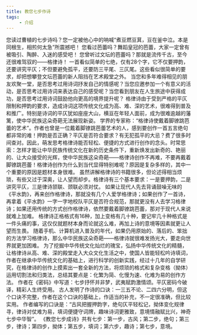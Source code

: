 ```yaml
---
title: 教您七步作诗
tags: 
     - 介绍
---
```

您读过曹植的七步诗吗？您一定被他心中的呐喊“煮豆燃豆萁，豆在釜中泣。本是同根生，相煎何太急”所震撼吧！
您看过芭蕾吗？舞蹈皇冠的芭蕾，大家一定曾有被吸引、陶醉、入迷的感受吧！
您曾听过文坛的芭蕾吗？那就是流传千古，至今还很难驾驭的——格律诗！
一首看似简单的七绝，仅有28个字，它不仅要押韵，还要讲究平仄；不但要避免孤平，还要防三平尾、三仄尾。这些看似很简单的要求，却把想攀登文坛芭蕾的新人阻挡在艺术殿堂之外。
当您和多年难得相见的朋友欢聚一堂，是否思考过用诗词抒发自己的情感呢？当您应邀参加一个有意义的活动，是否思考过用诗词来表达自己的感受呢？当您看到朋友在人生旅途中获得成功，是否思考过用诗词鼓励他向更高的境界提升呢？
格律诗由于受到严格的平仄限制和押韵的要求，造成诗词这项传统文化成为高、难、深的艺术，很难得到普及和推广。特别是诗词的平仄犹如座座大山，横亘在年轻人面前，成为很难逾越的藩篱，使中华民族这朵奇葩无法展现新姿。
学界的专家称：“格律诗使戴着脚镣跳芭蕾的艺术”。作者也曾是一位戴着脚镣跳芭蕾艺术的人，感到要创作一首五言绝句都非常的难！押韵是否正确？平仄是否符合要求？有无犯孤平的大忌？费了很多时间查对。因此，萌发思考格律诗能否轻松、便捷的方式进行创作的念头。时常思索：怎样才能让中华民族传统文化在新的历史条件下，重新焕发出新奇的、艳丽的、让大众接受的光辉，使中华民族这朵奇葩——格律诗创作不再难，不要再戴着脚镣跳芭蕾！格律诗创作为什么到当代显得特别难呢？原因是复杂多样的，其中一个重要的原因是题材本身很难。
虽然讲解格律诗的书籍很多，但论述得相当烦琐，有些又过于深奥，让人望而却步。格律诗有三个基本要求：一是要押韵，二是讲究平仄，三是律诗颔联、颈联必须对仗。
如果让现代人先去背诵鼓噪无味的《平水韵》，再来创作格律诗，那就没有几个人爱学格律诗；如果创作了一首诗，再拿着《平水韵》一字一字地校队平仄是否符合规范，那就更没有人去学习格律诗；如果还用传统的方式创作格律诗，依然要戴着脚镣跳芭蕾，那对于现代人来说就难上加难。
格律诗正格格式有16种，加上变格有几十种，要记牢几十种格式是一件头痛的事，这仅仅就题材本身而论就这么难，再加上诗的意境等因素就更让人望而生畏。
随着手机、计算机进入普及的年代，如果仍用原始的、落后的、笨拙的方法学习格律诗，那么中华民族这朵奇葩——格律诗就很难发扬光大，要走向世界就更加困难。
为了挖掘中华传统文化灿烂的瑰宝，弘扬中华传统文化的精髓，让格律诗从高、难、深的殿堂走入大众文化生活之中，使国人皆能轻松吟诗填词，作者在继承中华传统文化的基础上，进行科学的创新实践，经过十几年的自学研究，在格律诗的创作上摸索出一套全新的方法，将烦琐的格式和复杂变格（拗体）运用切割法和归类法，总结其要点是：化繁为简、化慢为速、化难为易的创作方法。
作者在《密码》中写道：七步抒怀并非梦，武夷赋韵激情颂。平仄密码今破译，精彩人生终受用。
古人发明了作诗的口诀：一三五不论、二四六分明，但这个口诀不完整，作者在这个口诀的基础上，作适当的补充，不一定很准确，但比较实用。
作者编写的口诀是：“古风把握押韵字，绝句仄平轻松记，拗体变化规律寻，律诗对仗难为易，填词便捷守词牌，趣味诗词更雅致，意境情融赋比兴，神奇七步中华智”。
《教您七步成诗》共有七步：第一步，古风；第二步，绝句；第三步，律诗；第四步，拗体；第五步，填词；第六步，趣诗；第七步，意境。
